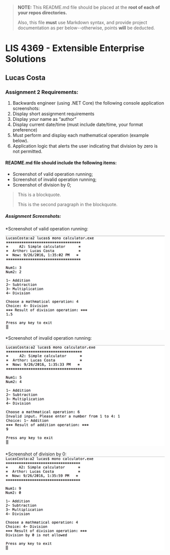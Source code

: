 > **NOTE:** This README.md file should be placed at the **root of each of your repos directories.**
>
>Also, this file **must** use Markdown syntax, and provide project documentation as per below--otherwise, points **will** be deducted.
>

# LIS 4369 - Extensible Enterprise Solutions

## Lucas Costa

### Assignment 2 Requirements:

1. Backwards engineer (using .NET Core) the following console application screenshots:
2. Display short assignment requirements
3. Display *your* name as “author”
4. Display current date/time (must include date/time, your format preference)
5. Must perform and display each mathematical operation (example below).
6. Application logic that alerts the user indicating that division by
zero is not permitted.

#### README.md file should include the following items:

* Screenshot of valid operation running;
* Screenshot of invalid operation running;
* Screenshot of division by 0;

> This is a blockquote.
>
> This is the second paragraph in the blockquote.

##### Assignment Screenshots:

*Screenshot of valid operation running:

![valid operation screenshot](img/valid.png)

*Screenshot of invalid operation running:

![invalid operation Screenshot](img/invalid.png)

*Screenshot of division by 0:
![division by 0](img/division_0.png)
